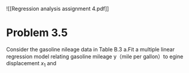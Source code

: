 ![[Regression analysis assignment 4.pdf]]
# Problem 3.5
Consider the gasoline nileage data in Table B.3
a.Fit a multiple linear regression model relating gasoline mileage y（mile per gallon）to egine displacement $x_1$ and 
